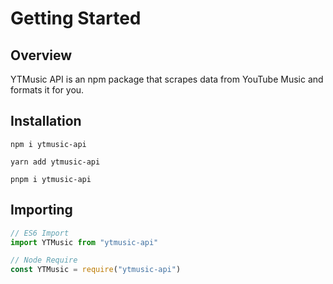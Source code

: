 # Getting Started

## Overview

YTMusic API is an npm package that scrapes data from YouTube Music and formats it for you.

## Installation

<CodeGroup>
<CodeGroupItem title="npm" active="true">

```bash:no-line-numbers
npm i ytmusic-api
```

</CodeGroupItem>
<CodeGroupItem title="yarn">

```bash:no-line-numbers
yarn add ytmusic-api
```

</CodeGroupItem>
<CodeGroupItem title="pnpm">

```bash:no-line-numbers
pnpm i ytmusic-api
```

</CodeGroupItem>
</CodeGroup>

## Importing

```ts
// ES6 Import
import YTMusic from "ytmusic-api"

// Node Require
const YTMusic = require("ytmusic-api")
```
